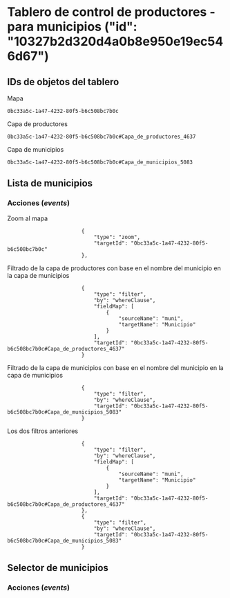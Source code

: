 # Tablero de control de productores - para municipios ("id": "10327b2d320d4a0b8e950e19ec546d67")

## IDs de objetos del tablero
Mapa
```terminal
0bc33a5c-1a47-4232-80f5-b6c508bc7b0c
```

Capa de productores
```terminal
0bc33a5c-1a47-4232-80f5-b6c508bc7b0c#Capa_de_productores_4637
```

Capa de municipios
```terminal
0bc33a5c-1a47-4232-80f5-b6c508bc7b0c#Capa_de_municipios_5083
```

## Lista de municipios
### Acciones (_events_)
Zoom al mapa
```terminal
                        {
                            "type": "zoom",
                            "targetId": "0bc33a5c-1a47-4232-80f5-b6c508bc7b0c"
                        },
```

Filtrado de la capa de productores con base en el nombre del municipio en la capa de municipios
```terminal
                        {
                            "type": "filter",
                            "by": "whereClause",
                            "fieldMap": [
                                {
                                    "sourceName": "muni",
                                    "targetName": "Municipio"
                                }
                            ],
                            "targetId": "0bc33a5c-1a47-4232-80f5-b6c508bc7b0c#Capa_de_productores_4637"
                        }
```                        

Filtrado de la capa de municipios con base en el nombre del municipio en la capa de municipios
```terminal
                        {
                            "type": "filter",
                            "by": "whereClause",
                            "targetId": "0bc33a5c-1a47-4232-80f5-b6c508bc7b0c#Capa_de_municipios_5083"
                        }
```                        

Los dos filtros anteriores
```terminal
                        {
                            "type": "filter",
                            "by": "whereClause",
                            "fieldMap": [
                                {
                                    "sourceName": "muni",
                                    "targetName": "Municipio"
                                }
                            ],
                            "targetId": "0bc33a5c-1a47-4232-80f5-b6c508bc7b0c#Capa_de_productores_4637"
                        },
                        {
                            "type": "filter",
                            "by": "whereClause",
                            "targetId": "0bc33a5c-1a47-4232-80f5-b6c508bc7b0c#Capa_de_municipios_5083"
                        }  
```

## Selector de municipios
### Acciones (_events_)

```terminal
```
